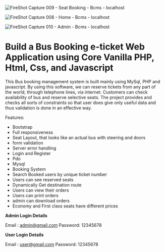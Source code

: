 ![FireShot Capture 009 - Seat Booking - Bcms - localhost](https://github.com/itsjaenae/e-ticket/assets/78134531/21ab8944-14c5-4f54-9d50-a52000d4a725)

![FireShot Capture 008 - Home - Bcms - localhost](https://github.com/itsjaenae/Bcms/assets/78134531/e319a802-cd5b-4221-b116-ceceb3be11e3)

![FireShot Capture 010 - Admin - Bcms - localhost](https://github.com/itsjaenae/e-ticket/assets/78134531/30dfc03a-23b0-48e4-adc7-b9e604779bde)



# Build a Bus Booking e-ticket Web Application using Core Vanilla PHP, Html, Css, and Javascript 


This Bus booking management system  is built mainly using MySql, PHP and javascript. By using this software, we can reserve tickets from any part of the world, through telephone lines, via internet. Customers can check availability of bus and reserve selective seats. The project provides and checks all sorts of constraints so that user does give only useful data and thus validation is done in an effective way.


Features:

- Bootstrap
- Full responsiveness
- Seat Layout, that looks like an actual bus with steering and doors
- form validation
- Server error handling 
- Login and Register
- Pdo
- Mysql
- Booking System
- Search Booked users by unique ticket number
- Users can see reserved seats
- Dynamically Get  destination route 
- Users can view their orders
- Users can print orders
- admin can download orders
- Economy and First class seats have different prices



**Admin Login Details**

Email   : admin@gmail.com
Password: 12345678

**User Login Details**

Email   : user@gmail.com
Password: 12345678


